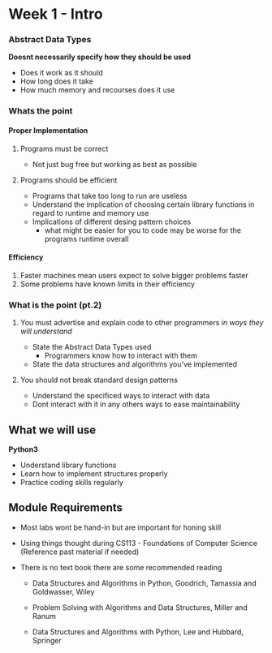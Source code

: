 # Week 1 - Intro

### Abstract Data Types

**Doesnt necessarily specify how they should be used**

- Does it work as it should
- How long does it take
- How much memory and recourses does it use

### Whats the point

#### Proper Implementation

1.  Programs must be correct

    - Not just bug free but working as best as possible

2.  Programs should be efficient
    - Programs that take too long to run are useless
    - Understand the implication of choosing certain library functions in regard to runtime and memory use
    - Implications of different desing pattern choices
      - what might be easier for you to code may be worse for the programs runtime overall

#### Efficiency

1.  Faster machines mean users expect to solve bigger problems faster
2.  Some problems have known limits in their efficiency

### What is the point (pt.2)

1.  You must advertise and explain code to other programmers _in ways they will understand_

    - State the Abstract Data Types used
      - Programmers know how to interact with them
    - State the data structures and algorithms you've implemented

2.  You should not break standard design patterns
    - Understand the specificed ways to interact with data
    - Dont interact with it in any others ways to ease maintainability

## What we will use

**Python3**

- Understand library functions
- Learn how to implement structures properly
- Practice coding skills regularly

## Module Requirements

- Most labs wont be hand-in but are important for honing skill
- Using things thought during CS113 - Foundations of Computer Science (Reference past material if needed)
- There is no text book there are some recommended reading

  - Data Structures and Algorithms in Python, Goodrich, Tamassia and Goldwasser, Wiley

  - Problem Solving with Algorithms and Data Structures, Miller and Ranum

  - Data Structures and Algorithms with Python, Lee and Hubbard, Springer
